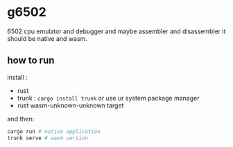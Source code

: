 # g6502

6502 cpu emulator and debugger and maybe assembler and disassembler it should be native and wasm.

## how to run

install :

- rust
- trunk : `cargo install trunk` or use ur system package manager
- rust wasm-unknown-unknown target

and then:

```bash
cargo run # native application
trunk serve # wasm version 
```
